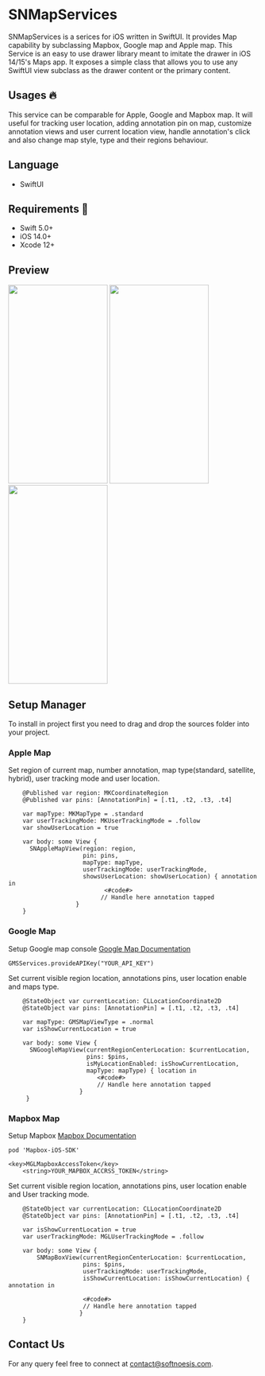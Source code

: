 # SNMapServices
SNMapServices is a serices for iOS written in SwiftUI. It provides Map capability by subclassing Mapbox, Google map and Apple map.
This Service is an easy to use drawer library meant to imitate the drawer in iOS 14/15's Maps app. It exposes a simple class that allows you to use any SwiftUI view subclass as the drawer content or the primary content.

## Usages 🔥
This service can be comparable for Apple, Google and Mapbox map. It will useful for tracking user location, adding annotation pin on map, customize annotation views and user current location view, handle annotation's click and also change map style, type and their regions behaviour.

## Language 
* SwiftUI

## Requirements 📝
* Swift 5.0+
* iOS 14.0+
* Xcode 12+

## Preview 
<img src="https://github.com/iChirag/SNMapServices/blob/main/Preview/apple1.gif" width="200" height="400" /> <img src="https://github.com/iChirag/SNMapServices/blob/main/Preview/mapbox1.gif" width="200" height="400" /> <img src="https://github.com/iChirag/SNMapServices/blob/main/Preview/google1.gif" width="200" height="400" />

## Setup Manager
To install in project first you need to drag and drop the sources folder into your project. 

### Apple Map 
Set region of current map, number annotation, map type(standard, satellite, hybrid), user tracking mode and user location.
```
    @Published var region: MKCoordinateRegion
    @Published var pins: [AnnotationPin] = [.t1, .t2, .t3, .t4]
    
    var mapType: MKMapType = .standard
    var userTrackingMode: MKUserTrackingMode = .follow
    var showUserLocation = true
    
    var body: some View { 
      SNAppleMapView(region: region, 
                     pin: pins, 
                     mapType: mapType, 
                     userTrackingMode: userTrackingMode, 
                     showsUserLocation: showUserLocation) { annotation in
                           <#code#>
                          // Handle here annotation tapped
                   }
    }
```


### Google Map
Setup Google map console [Google Map Documentation](https://developers.google.com/maps/documentation/ios-sdk/config)
```
GMSServices.provideAPIKey("YOUR_API_KEY")
```

Set current visible region location, annotations pins, user location enable and maps type.
```
    @StateObject var currentLocation: CLLocationCoordinate2D
    @StateObject var pins: [AnnotationPin] = [.t1, .t2, .t3, .t4]
    
    var mapType: GMSMapViewType = .normal
    var isShowCurrentLocation = true
    
    var body: some View {
      SNGoogleMapView(currentRegionCenterLocation: $currentLocation,
                      pins: $pins,
                      isMyLocationEnabled: isShowCurrentLocation,
                      mapType: mapType) { location in
                         <#code#>
                         // Handle here annotation tapped
                    }
     }
```

### Mapbox Map
Setup Mapbox [Mapbox Documentation](https://docs.mapbox.com/ios/maps/guides/) 
```
pod 'Mapbox-iOS-SDK'
```

```
<key>MGLMapboxAccessToken</key>
	<string>YOUR_MAPBOX_ACCRSS_TOKEN</string>
```
Set current visible region location, annotations pins, user location enable and User tracking mode.
```
    @StateObject var currentLocation: CLLocationCoordinate2D
    @StateObject var pins: [AnnotationPin] = [.t1, .t2, .t3, .t4]
    
    var isShowCurrentLocation = true
    var userTrackingMode: MGLUserTrackingMode = .follow
    
    var body: some View {
        SNMapBoxView(currentRegionCenterLocation: $currentLocation,
                     pins: $pins,
                     userTrackingMode: userTrackingMode,
                     isShowCurrentLocation: isShowCurrentLocation) { annotation in
                     
                     <#code#>
                     // Handle here annotation tapped
                    }
    }
```

## Contact Us
For any query feel free to connect at [contact@softnoesis.com](mailto:contact@softnoesis.com).

